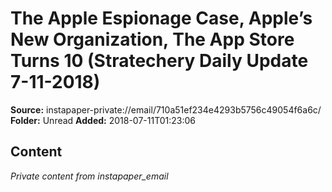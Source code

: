 # The Apple Espionage Case, Apple’s New Organization, The App Store Turns 10 (Stratechery Daily Update 7-11-2018)

**Source:** instapaper-private://email/710a51ef234e4293b5756c49054f6a6c/
**Folder:** Unread
**Added:** 2018-07-11T01:23:06




## Content
*Private content from instapaper_email*
